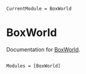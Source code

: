 ```@meta
CurrentModule = BoxWorld
```

# BoxWorld

Documentation for [BoxWorld](https://github.com/jmuchovej/BoxWorld.jl).

```@index
```

```@autodocs
Modules = [BoxWorld]
```

